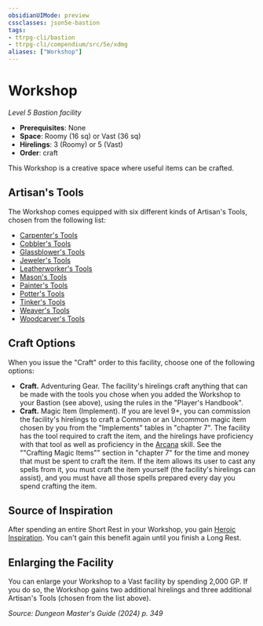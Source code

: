 ```yaml
---
obsidianUIMode: preview
cssclasses: json5e-bastion
tags:
- ttrpg-cli/bastion
- ttrpg-cli/compendium/src/5e/xdmg
aliases: ["Workshop"]
---
```

# Workshop
*Level 5 Bastion facility*  

- **Prerequisites**: None
- **Space**: Roomy (16 sq) or Vast (36 sq)
- **Hirelings**: 3 (Roomy) or 5 (Vast)
- **Order**: craft

This Workshop is a creative space where useful items can be crafted.

## Artisan's Tools

The Workshop comes equipped with six different kinds of Artisan's Tools, chosen from the following list:

- [Carpenter's Tools](Misc%20Files/CLI/compendium/items/carpenters-tools-xphb.md)  
- [Cobbler's Tools](Misc%20Files/CLI/compendium/items/cobblers-tools-xphb.md)  
- [Glassblower's Tools](Misc%20Files/CLI/compendium/items/glassblowers-tools-xphb.md)  
- [Jeweler's Tools](Misc%20Files/CLI/compendium/items/jewelers-tools-xphb.md)  
- [Leatherworker's Tools](Misc%20Files/CLI/compendium/items/leatherworkers-tools-xphb.md)  
- [Mason's Tools](Misc%20Files/CLI/compendium/items/masons-tools-xphb.md)  
- [Painter's Tools](Misc%20Files/CLI/compendium/items/painters-supplies-xphb.md)  
- [Potter's Tools](Misc%20Files/CLI/compendium/items/potters-tools-xphb.md)  
- [Tinker's Tools](Misc%20Files/CLI/compendium/items/tinkers-tools-xphb.md)  
- [Weaver's Tools](Misc%20Files/CLI/compendium/items/weavers-tools-xphb.md)  
- [Woodcarver's Tools](Misc%20Files/CLI/compendium/items/woodcarvers-tools-xphb.md)  

## Craft Options

When you issue the "Craft" order to this facility, choose one of the following options:

- **Craft.** Adventuring Gear. The facility's hirelings craft anything that can be made with the tools you chose when you added the Workshop to your Bastion (see above), using the rules in the "Player's Handbook".  
- **Craft.** Magic Item (Implement). If you are level 9+, you can commission the facility's hirelings to craft a Common or an Uncommon magic item chosen by you from the "Implements" tables in "chapter 7". The facility has the tool required to craft the item, and the hirelings have proficiency with that tool as well as proficiency in the [Arcana](Misc%20Files/CLI/rules/skills.md#Arcana) skill. See the ""Crafting Magic Items"" section in "chapter 7" for the time and money that must be spent to craft the item. If the item allows its user to cast any spells from it, you must craft the item yourself (the facility's hirelings can assist), and you must have all those spells prepared every day you spend crafting the item.  

## Source of Inspiration

After spending an entire Short Rest in your Workshop, you gain [Heroic Inspiration](Misc%20Files/CLI/rules/variant-rules/heroic-inspiration-xphb.md). You can't gain this benefit again until you finish a Long Rest.

## Enlarging the Facility

You can enlarge your Workshop to a Vast facility by spending 2,000 GP. If you do so, the Workshop gains two additional hirelings and three additional Artisan's Tools (chosen from the list above).

*Source: Dungeon Master's Guide (2024) p. 349*